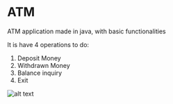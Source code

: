 # ATM
ATM application made in java, with basic functionalities

It is have 4 operations to do:

1. Deposit Money
2. Withdrawn Money
3. Balance inquiry
4. Exit


![alt text](https://github.com/sixper/ATM/blob/img/1.png?raw=true)
